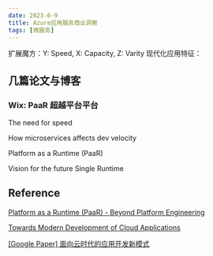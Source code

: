 ```yaml
---
date: 2023-6-9
title: Azure应用服务商业洞察
tags: [微服务]
---
```


扩展魔方：Y: Speed, X: Capacity, Z: Varity
现代化应用特征：



## 几篇论文与博客

### Wix: PaaR 超越平台平台

The need for speed

How microservices affects dev velocity

Platform as a Runtime (PaaR)

Vision for the future Single Runtime

### 


## Reference

[Platform as a Runtime (PaaR) - Beyond Platform Engineering](https://www.aviransplace.com/post/platform-as-a-runtime-paar-beyond-platform-engineering)

[Towards Modern Development of Cloud Applications](https://serviceweaver.dev/assets/docs/hotos23_vision_paper.pdf)

[[Google Paper] 面向云时代的应用开发新模式](https://cn.dubbo.apache.org/zh-cn/blog/2023/05/26/google-paper-%E9%9D%A2%E5%90%91%E4%BA%91%E6%97%B6%E4%BB%A3%E7%9A%84%E5%BA%94%E7%94%A8%E5%BC%80%E5%8F%91%E6%96%B0%E6%A8%A1%E5%BC%8F/)


